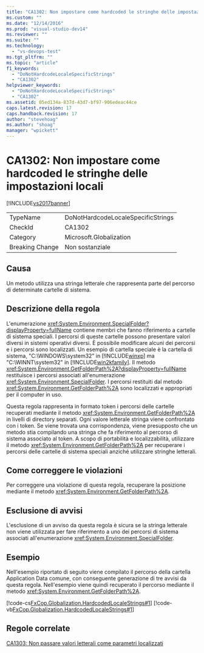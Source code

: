 ```yaml
---
title: "CA1302: Non impostare come hardcoded le stringhe delle impostazioni locali | Microsoft Docs"
ms.custom: ""
ms.date: "12/14/2016"
ms.prod: "visual-studio-dev14"
ms.reviewer: ""
ms.suite: ""
ms.technology: 
  - "vs-devops-test"
ms.tgt_pltfrm: ""
ms.topic: "article"
f1_keywords: 
  - "DoNotHardcodeLocaleSpecificStrings"
  - "CA1302"
helpviewer_keywords: 
  - "DoNotHardcodeLocaleSpecificStrings"
  - "CA1302"
ms.assetid: 05ed134a-837d-43d7-bf97-906edeac44ce
caps.latest.revision: 17
caps.handback.revision: 17
author: "stevehoag"
ms.author: "shoag"
manager: "wpickett"
---
```

# CA1302: Non impostare come hardcoded le stringhe delle impostazioni locali
[!INCLUDE[vs2017banner](../code-quality/includes/vs2017banner.md)]

|||  
|-|-|  
|TypeName|DoNotHardcodeLocaleSpecificStrings|  
|CheckId|CA1302|  
|Category|Microsoft.Globalization|  
|Breaking Change|Non sostanziale|  
  
## Causa  
 Un metodo utilizza una stringa letterale che rappresenta parte del percorso di determinate cartelle di sistema.  
  
## Descrizione della regola  
 L'enumerazione <xref:System.Environment.SpecialFolder?displayProperty=fullName> contiene membri che fanno riferimento a cartelle di sistema speciali.  I percorsi di queste cartelle possono presentare valori diversi in sistemi operativi diversi. È possibile modificare alcuni dei percorsi e i percorsi sono localizzati.  Un esempio di cartella speciale è la cartella di sistema, "C:\\WINDOWS\\system32" in [!INCLUDE[winxp](../code-quality/includes/winxp_md.md)] ma "C:\\WINNT\\system32" in [!INCLUDE[win2kfamily](../code-quality/includes/win2kfamily_md.md)].  Il metodo <xref:System.Environment.GetFolderPath%2A?displayProperty=fullName> restituisce i percorsi associati all'enumerazione <xref:System.Environment.SpecialFolder>.  I percorsi restituiti dal metodo <xref:System.Environment.GetFolderPath%2A> sono localizzati e appropriati per il computer in uso.  
  
 Questa regola rappresenta in formato token i percorsi delle cartelle recuperati mediante il metodo <xref:System.Environment.GetFolderPath%2A> in livelli di directory separati.  Ogni valore letterale stringa viene confrontato con i token.  Se viene trovata una corrispondenza, viene presupposto che un metodo stia compilando una stringa che fa riferimento al percorso di sistema associato al token.  A scopo di portabilità e localizzabilità, utilizzare il metodo <xref:System.Environment.GetFolderPath%2A> per recuperare i percorsi delle cartelle di sistema speciali anziché utilizzare stringhe letterali.  
  
## Come correggere le violazioni  
 Per correggere una violazione di questa regola, recuperare la posizione mediante il metodo <xref:System.Environment.GetFolderPath%2A>.  
  
## Esclusione di avvisi  
 L'esclusione di un avviso da questa regola è sicura se la stringa letterale non viene utilizzata per fare riferimento a uno dei percorsi di sistema associati all'enumerazione <xref:System.Environment.SpecialFolder>.  
  
## Esempio  
 Nell'esempio riportato di seguito viene compilato il percorso della cartella Application Data comune, con conseguente generazione di tre avvisi da questa regola.  Nell'esempio viene quindi recuperato il percorso mediante il metodo <xref:System.Environment.GetFolderPath%2A>.  
  
 [!code-cs[FxCop.Globalization.HardcodedLocaleStrings#1](../code-quality/codesnippet/CSharp/ca1302-do-not-hardcode-locale-specific-strings_1.cs)]
 [!code-vb[FxCop.Globalization.HardcodedLocaleStrings#1](../code-quality/codesnippet/VisualBasic/ca1302-do-not-hardcode-locale-specific-strings_1.vb)]  
  
## Regole correlate  
 [CA1303: Non passare valori letterali come parametri localizzati](../code-quality/ca1303-do-not-pass-literals-as-localized-parameters.md)